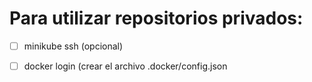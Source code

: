 # Para utilizar repositorios privados:

- [ ] minikube ssh (opcional)
- [ ] docker login (crear el archivo .docker/config.json

